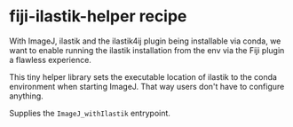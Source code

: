 # fiji-ilastik-helper recipe

With ImageJ, ilastik and the ilastik4ij plugin being installable via conda,
we want to enable running the ilastik installation from the env via the
Fiji plugin a flawless experience.

This tiny helper library sets the executable location of ilastik
to the conda environment when starting ImageJ. That way users don't have to
configure anything.

Supplies the `ImageJ_withIlastik` entrypoint.
